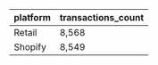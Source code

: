 | platform | transactions_count |
|----------|---------------------|
| Retail   | 8,568 |
| Shopify  | 8,549 |
